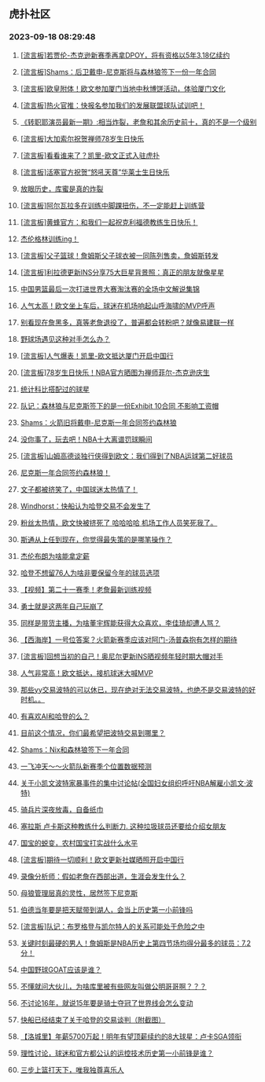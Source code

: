 ## 虎扑社区 
### 2023-09-18 08:29:48

1. [[流言板]若贾伦-杰克逊新赛季再拿DPOY，将有资格以5年3.18亿续约](https://bbs.hupu.com/62142543.html)

2. [[流言板]Shams：后卫戴申-尼克斯将与森林狼签下一份一年合同](https://bbs.hupu.com/62141436.html)

3. [[流言板]欧皇附体！欧文参加厦门当地中秋博饼活动，体验厦门文化](https://bbs.hupu.com/62139570.html)

4. [[流言板]热火官推：快报名参加我们的发展联盟球队试训吧！](https://bbs.hupu.com/62142467.html)

5. [《转职耶演员最新一期》:相当炸裂，老詹和其余历史前十，真的不是一个级别](https://bbs.hupu.com/62141310.html)

6. [[流言板]大加索尔祝贺禅师78岁生日快乐](https://bbs.hupu.com/62142446.html)

7. [[流言板]看看谁来了？凯里-欧文正式入驻虎扑](https://bbs.hupu.com/62136009.html)

8. [[流言板]活塞官方祝贺“怒吼天尊”华莱士生日快乐](https://bbs.hupu.com/62142485.html)

9. [放眼历史，库蜜是真的炸裂](https://bbs.hupu.com/62142521.html)

10. [[流言板]阿尔瓦拉多在训练中脚踝扭伤，不一定能赶上训练营](https://bbs.hupu.com/62142519.html)

11. [[流言板]黄蜂官方：和我们一起祝克利福德教练生日快乐！](https://bbs.hupu.com/62142458.html)

12. [杰伦格林训练ing！](https://bbs.hupu.com/62142562.html)

13. [[流言板]父子篮球！詹姆斯父子球衣被一同陈列售卖，詹姆斯转发](https://bbs.hupu.com/62142791.html)

14. [[流言板]利拉德更新INS分享75大巨星背景照：真正的朋友就像星星](https://bbs.hupu.com/62142780.html)

15. [中国男篮最后一次打进世界大赛淘汰赛的全场中文解说集锦](https://bbs.hupu.com/62138635.html)

16. [人气太高！欧文坐上车后，球迷在机场响起山呼海啸的MVP呼声](https://bbs.hupu.com/62135494.html)

17. [别看现在詹黑多，真等老詹退役了，普遍都会转粉吧？就像易建联一样](https://bbs.hupu.com/62142762.html)

18. [野球场遇见这种对手怎么办？](https://bbs.hupu.com/62139826.html)

19. [[流言板]人气爆表！凯里-欧文抵达厦门开启中国行](https://bbs.hupu.com/62134973.html)

20. [[流言板]78岁生日快乐！NBA官方晒图为禅师菲尔-杰克逊庆生](https://bbs.hupu.com/62139319.html)

21. [统计科比搭配过的球星](https://bbs.hupu.com/62142333.html)

22. [队记：森林狼与尼克斯签下的是一份Exhibit 10合同 不影响工资帽](https://bbs.hupu.com/62141997.html)

23. [Shams：火箭旧将戴申-尼克斯一年合同签约森林狼](https://bbs.hupu.com/62141441.html)

24. [没你事了，玩去吧！NBA十大离谱罚球瞬间](https://bbs.hupu.com/62137416.html)

25. [[流言板]山姆高德谈独行侠得到欧文：我们得到了NBA运球第二好球员](https://bbs.hupu.com/62137299.html)

26. [尼克斯一年合同签约森林狼！](https://bbs.hupu.com/62142117.html)

27. [文子都被挤笑了，中国球迷太热情了！](https://bbs.hupu.com/62135008.html)

28. [Windhorst：快船认为哈登交易不会发生了](https://bbs.hupu.com/62140436.html)

29. [粉丝太热情，欧文快被挤死了 哈哈哈哈 机场工作人员笑死我了。](https://bbs.hupu.com/62135360.html)

30. [斯通从上任到现在，你觉得最失策的是哪笔操作？](https://bbs.hupu.com/62139628.html)

31. [杰伦布朗为啥能拿定薪](https://bbs.hupu.com/62142235.html)

32. [哈登不想留76人为啥非要保留今年的球员选项](https://bbs.hupu.com/62142217.html)

33. [【视频】第二十一赛季！老詹最新训练视频](https://bbs.hupu.com/62142154.html)

34. [勇士就是这两年自己玩崩了](https://bbs.hupu.com/62142200.html)

35. [同样是带货主播，为啥董宇辉能获得大众喜欢，李佳琦却遭人骂？](https://bbs.hupu.com/62138584.html)

36. [【西海岸】一号位答案？火箭新赛季应该对阿门-汤普森抱有怎样的期待](https://bbs.hupu.com/62140965.html)

37. [[流言板]回想当初的自己！奥尼尔更新INS晒视频年轻时期大帽对手](https://bbs.hupu.com/62137807.html)

38. [人气非常高！欧文抵达，接机球迷大喊MVP](https://bbs.hupu.com/62137985.html)

39. [那些yy交易波特的可以休已，现在绝对无法交易波特，也绝不是交易波特的好时机。。](https://bbs.hupu.com/62138847.html)

40. [有喜欢AI和哈登的么？](https://bbs.hupu.com/62138197.html)

41. [目前这个情况，你们最希望把波特交易到哪里？](https://bbs.hupu.com/62141353.html)

42. [Shams：Nix和森林狼签下一年合同](https://bbs.hupu.com/62141439.html)

43. [一飞冲天～～火箭队新赛季个位置数据预测](https://bbs.hupu.com/62140624.html)

44. [关于小凯文波特家暴事件的集中讨论帖(全国妇女组织呼吁NBA解雇小凯文·波特)](https://bbs.hupu.com/62075157.html)

45. [骑兵片深夜放毒，自备纸巾](https://bbs.hupu.com/62140140.html)

46. [塞拉斯 卢卡斯这种教练什么判断力. 这种垃圾球员还要给介绍女朋友](https://bbs.hupu.com/62139600.html)

47. [国宝的蜕变，农村国宝打实战什么水平](https://bbs.hupu.com/62136156.html)

48. [[流言板]期待一切顺利！欧文更新社媒晒照开启中国行](https://bbs.hupu.com/62137744.html)

49. [录像分析师：假如老詹在西部出道，生涯会发生什么？](https://bbs.hupu.com/62134306.html)

50. [母狼管理层真的灵性，居然签下尼克斯](https://bbs.hupu.com/62141601.html)

51. [伯德当年要是把天赋带到湖人，会当上历史第一小前锋吗](https://bbs.hupu.com/62142051.html)

52. [[流言板]队记：布罗格登与凯尔特人的关系可能处于危险之中](https://bbs.hupu.com/62133581.html)

53. [关键时刻最硬的男人！詹姆斯是NBA历史上第四节场均得分最多的球员：7.2分！](https://bbs.hupu.com/62141300.html)

54. [中国野球GOAT应该是谁？](https://bbs.hupu.com/62141327.html)

55. [不懂就问大伙儿，为啥库里被有些网友叫做公明哥哥啊？？？](https://bbs.hupu.com/62141708.html)

56. [不讨论16年，就说15年要是骑士夺冠了世界线会怎么变动](https://bbs.hupu.com/62137530.html)

57. [快船已经结束了关于哈登的交易谈判（附截图）](https://bbs.hupu.com/62140834.html)

58. [【洛城里】年薪5700万起！明年有望顶薪续约的8大球星：卢卡SGA领衔](https://bbs.hupu.com/62133602.html)

59. [理性讨论，球迷和官方都公认的运控技术历史第一小前锋是谁？](https://bbs.hupu.com/62141858.html)

60. [三步上篮打天下，唯我独尊喜乐人](https://bbs.hupu.com/62141534.html)

